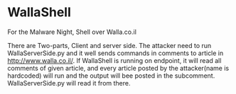# WallaShell
For the Malware Night, Shell over Walla.co.il

There are Two-parts, Client and server side.
The attacker need to run WallaServerSide.py and it well sends commands in comments to article in http://www.walla.co.il/.
If WallaShell is running on endpoint, it will read all comments of given article, and every article posted by the attacker(name is hardcoded)
will run and the output will bee posted in the subcomment. WallaServerSide.py will read it from there.
